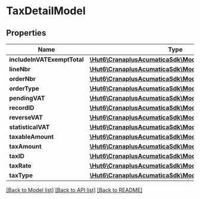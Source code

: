 # TaxDetailModel

## Properties
Name | Type | Description | Notes
------------ | ------------- | ------------- | -------------
**includeInVATExemptTotal** | [**\Hut6\CranaplusAcumaticaSdk\Model\BooleanValueModel**](BooleanValueModel.md) |  | [optional] 
**lineNbr** | [**\Hut6\CranaplusAcumaticaSdk\Model\IntValueModel**](IntValueModel.md) |  | [optional] 
**orderNbr** | [**\Hut6\CranaplusAcumaticaSdk\Model\StringValueModel**](StringValueModel.md) |  | [optional] 
**orderType** | [**\Hut6\CranaplusAcumaticaSdk\Model\StringValueModel**](StringValueModel.md) |  | [optional] 
**pendingVAT** | [**\Hut6\CranaplusAcumaticaSdk\Model\BooleanValueModel**](BooleanValueModel.md) |  | [optional] 
**recordID** | [**\Hut6\CranaplusAcumaticaSdk\Model\IntValueModel**](IntValueModel.md) |  | [optional] 
**reverseVAT** | [**\Hut6\CranaplusAcumaticaSdk\Model\BooleanValueModel**](BooleanValueModel.md) |  | [optional] 
**statisticalVAT** | [**\Hut6\CranaplusAcumaticaSdk\Model\BooleanValueModel**](BooleanValueModel.md) |  | [optional] 
**taxableAmount** | [**\Hut6\CranaplusAcumaticaSdk\Model\DecimalValueModel**](DecimalValueModel.md) |  | [optional] 
**taxAmount** | [**\Hut6\CranaplusAcumaticaSdk\Model\DecimalValueModel**](DecimalValueModel.md) |  | [optional] 
**taxID** | [**\Hut6\CranaplusAcumaticaSdk\Model\StringValueModel**](StringValueModel.md) |  | [optional] 
**taxRate** | [**\Hut6\CranaplusAcumaticaSdk\Model\DecimalValueModel**](DecimalValueModel.md) |  | [optional] 
**taxType** | [**\Hut6\CranaplusAcumaticaSdk\Model\StringValueModel**](StringValueModel.md) |  | [optional] 

[[Back to Model list]](../README.md#documentation-for-models) [[Back to API list]](../README.md#documentation-for-api-endpoints) [[Back to README]](../README.md)


